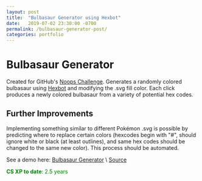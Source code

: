 ```yaml
---
layout: post
title:  "Bulbasaur Generator using Hexbot"
date:   2019-07-02 23:30:00 -0700
permalink: /bulbasaur-generator-post/
categories: portfolio
---
```


# Bulbasaur Generator
Created for GitHub's [Noops Challenge](https://noopschallenge.com). Generates a randomly colored bulbasaur using [Hexbot](https://github.com/noops-challenge/hexbot) and modifying the .svg fill color. Each click produces a newly colored bulbasaur from a variety of potential hex codes.

## Further Improvements
Implementing something similar to different Pokémon .svg is possible by predicting where to replace certain colors (hexcodes begin with "#", should ignore white or black (at least outlines), and same hex codes should be changed to the same new color). This process should be automated. 

See a demo here: [Bulbasaur Generator](https://kaaii.github.io/bulbasaur) \\
[Source](https://github.com/Kaaii/hexbot)


<span style="color: green">**CS XP to date**: 2.5 years</span>
